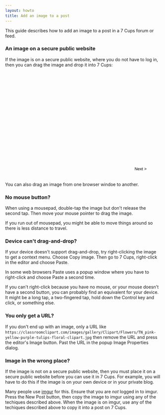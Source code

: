 ```yaml
---
layout: howto
title: Add an image to a post
---
```

This guide describes how to add an image to a post in a 7 Cups forum or feed.

### An image on a secure public website

If the image is on a secure public website, where you do not have to log in, then you can drag the image and drop it into 7 Cups:
<style>
html {display: block;}
figure {opacity: 0; transition: opacity .5s; position: absolute; top: 0; left: 0;}
.show {opacity: 1;}
img {width: 406px; height: 259px;}
#shell {width: 406px; margin: 80px auto;}
#container {width: 480px; height: 340px; position: relative; overflow: hidden;}
#next {position: absolute; bottom: 20px; right: 0; transform: translateX(-50%); border: 1px solid transparent;
    background: transparent; padding: 0 1px; height: 16px; 3em; line-height: 16px; outline: none;}
#next:hover {border: 1px solid #ccc;}
</style>
<script>
init = function () {
    document.getElementById('img0').className = 'show'
    }
showing = 0
next = function () {
    document.getElementById('img' + showing).className = ''
    if (++showing > 6) showing = 0
    document.getElementById('img' + showing).className = 'show'
    }
</script>
<div id="container">
<figure id="img0"><img src="/assets/post/Post0.png">
    <figcaption>Start in 7 Cups by opening the editor.</figcaption>
    </figure>
<figure id="img1"><img src="/assets/post/Post1.png">
    <figcaption>In a new browser tab, find the image.</figcaption>
    </figure>
<figure id="img2"><img src="/assets/post/Post2.png">
    <figcaption>Hold your mouse button down and drag the image up to the tab bar...</figcaption>
    </figure>
<figure id="img3"><img src="/assets/post/Post3.png">
    <figcaption>...over the tab where 7 Cups is...</figcaption>
    </figure>
<figure id="img4"><img src="/assets/post/Post4.png">
    <figcaption>...so your browser switches back to 7 Cups.</figcaption>
    </figure>
<figure id="img5"><img src="/assets/post/Post5.png">
    <figcaption>Now drag the image down into the editor...</figcaption>
    </figure>
<figure id="img6"><img src="/assets/post/Post6.png">
    <figcaption>And finally release your mouse button to drop the image there.</figcaption>
    </figure>
<button id="next" onclick="next()">Next &gt;</button>
</div>

You can also drag an image from one browser windoe to another.

### No mouse button?

When using a mousepad, double-tap the image but don't release the second tap. Then move your mouse pointer to drag the image. 

If you run out of mousepad, you might be able to move things around so there is less distance to travel.

### Device can't drag-and-drop?

If your device doesn't support drag-and-drop, try right-clicking the image to get a context menu. Choose Copy image. Then go to 7 Cups, right-click in the editor and choose Paste.

In some web browsers Paste uses a popup window where you have to right-click and choose Paste a second time.

If you can't right-click because you have no mouse, or your mouse doesn't have a second button, you can probably find an equivalent for your device. It might be a long tap, a two-fingered tap, hold down the Control key and click, or something else.

### You only get a URL?

If you don't end up with an image, only a URL like `https://classroomclipart.com/images/gallery/Clipart/Flowers/TN_pink-yellow-purple-tulips-floral-clipart.jpg` then remove the URL and press the editor's Image button. Past the URL in the popup Image Properties dialog.

### Image in the wrong place?

If the image is not on a secure public website, then you must place it on a secure public website before you can use it in 7 Cups. For example, you will have to do this if the image is on your own device or in your private blog.

Many people use [imgur](https://imgur.com) for this. Ensure that you are *not* logged in to imgur. Press the New Post button, then copy the image to imgur using any of the techiques described above. When the image is on imgur, use any of the techiques described above to copy it into a post on 7 Cups.



